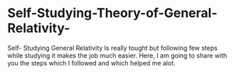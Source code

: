 # Self-Studying-Theory-of-General-Relativity-
Self- Studying General Relativity Is really tought but following few steps while studying it makes the job much easier. Here, I am going to share with you the steps which I followed and which helped me alot. 
